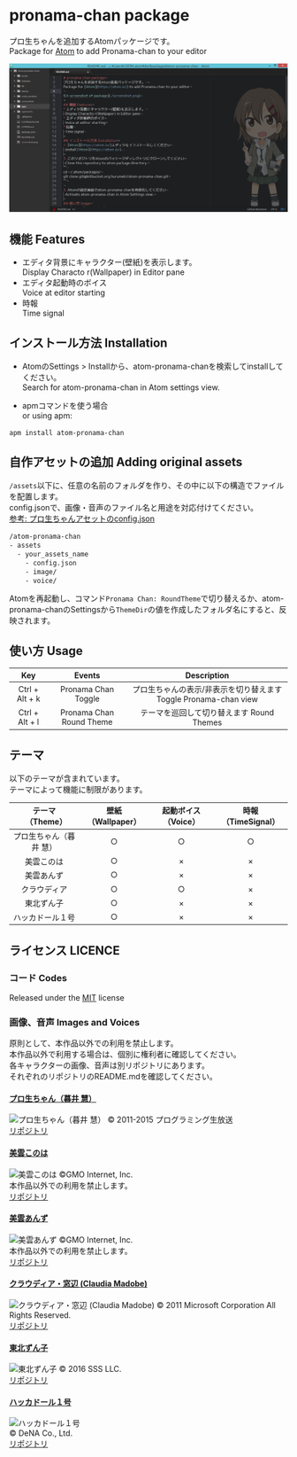 # pronama-chan package
プロ生ちゃんを追加するAtomパッケージです。  
Package for [Atom](https://atom.io/) to add Pronama-chan to your editor

![A screenshot of package](./screenshots/pronama-chan.png)

## 機能 Features
* エディタ背景にキャラクター(壁紙)を表示します。  
  Display Characto r(Wallpaper) in Editor pane
* エディタ起動時のボイス  
  Voice at editor starting
* 時報  
  Time signal

## インストール方法 Installation
* AtomのSettings > Installから、atom-pronama-chanを検索してinstallしてください。  
Search for atom-pronama-chan in Atom settings view.

* apmコマンドを使う場合  
or using apm:  
```
apm install atom-pronama-chan
```

## 自作アセットの追加 Adding original assets
`/assets`以下に、任意の名前のフォルダを作り、その中に以下の構造でファイルを配置します。  
config.jsonで、画像・音声のファイル名と用途を対応付けてください。  
[参考: プロ生ちゃんアセットのconfig.json](https://github.com/hurumeki/atom-pronama-chan-assets-pronama-chan/blob/master/config.json)  

```
/atom-pronama-chan
- assets
  - your_assets_name
    - config.json
    - image/
    - voice/
```

Atomを再起動し、コマンド`Pronama Chan: RoundTheme`で切り替えるか、atom-pronama-chanのSettingsから`ThemeDir`の値を作成したフォルダ名にすると、反映されます。

## 使い方 Usage
|Key|Events|Description|
|:-:|:-:|:-:|
|Ctrl + Alt + k|Pronama Chan Toggle|プロ生ちゃんの表示/非表示を切り替えます Toggle Pronama-chan view|
|Ctrl + Alt + l|Pronama Chan Round Theme|テーマを巡回して切り替えます Round Themes|

## テーマ
以下のテーマが含まれています。  
テーマによって機能に制限があります。  

|テーマ  　（Theme）|壁紙  （Wallpaper）|起動ボイス   （Voice）|時報  （TimeSignal）|
|:-:|:-:|:-:|:-:|
|プロ生ちゃん（暮井 慧）|○|○|○|
|美雲このは|○|×|×|
|美雲あんず|○|×|×|
|クラウディア|○|○|×|
|東北ずん子|○|×|×|
|ハッカドール１号|○|×|×|

## ライセンス LICENCE
### コード Codes
Released under the [MIT](https://github.com/tcnksm/tool/blob/master/LICENCE) license

### 画像、音声 Images and Voices
原則として、本作品以外での利用を禁止します。  
本作品以外で利用する場合は、個別に権利者に確認してください。  
各キャラクターの画像、音声は別リポジトリにあります。  
それぞれのリポジトリのREADME.mdを確認してください。

#### [プロ生ちゃん（暮井 慧）](http://pronama.azurewebsites.net/pronama/)
![プロ生ちゃん（暮井 慧）](https://raw.githubusercontent.com/hurumeki/atom-pronama-chan/master/screenshots/pronama-chan.png)
© 2011-2015 プログラミング生放送  
[リポジトリ](https://github.com/hurumeki/atom-pronama-chan-assets-pronama-chan)


#### [美雲このは](https://www.conoha.jp/blog/conoha)
![美雲このは](https://raw.githubusercontent.com/hurumeki/atom-pronama-chan/master/screenshots/conoha.png)
©GMO Internet, Inc.  
本作品以外での利用を禁止します。  
[リポジトリ](https://github.com/hurumeki/atom-pronama-chan-assets-conoha)

#### [美雲あんず](http://cloud.gmo.jp/anzu/)
![美雲あんず](https://raw.githubusercontent.com/hurumeki/atom-pronama-chan/master/screenshots/anzu.png)
©GMO Internet, Inc.  
本作品以外での利用を禁止します。  
[リポジトリ](https://github.com/hurumeki/atom-pronama-chan-assets-anzu)

#### [クラウディア・窓辺 (Claudia Madobe)](http://msdn.microsoft.com/ja-jp/hh508969)
![クラウディア・窓辺 (Claudia Madobe)](https://raw.githubusercontent.com/hurumeki/atom-pronama-chan/master/screenshots/claudia.png)
© 2011 Microsoft Corporation All Rights Reserved.  
[リポジトリ](https://github.com/hurumeki/atom-pronama-chan-assets-claudia)

#### [東北ずん子](http://zunko.jp/)
![東北ずん子](https://raw.githubusercontent.com/hurumeki/atom-pronama-chan/master/screenshots/zunko.png)
© 2016 SSS LLC.  
[リポジトリ](https://github.com/hurumeki/atom-pronama-chan-assets-zunko)

#### [ハッカドール１号](http://hackadoll.com/)
![ハッカドール１号](https://raw.githubusercontent.com/hurumeki/atom-pronama-chan/master/screenshots/hackadoll1.png)  
© DeNA Co., Ltd.  
[リポジトリ](https://github.com/hurumeki/atom-pronama-chan-assets-hackadoll1)
